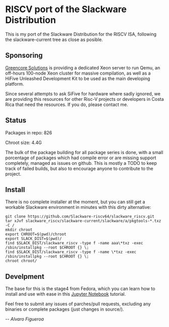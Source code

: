 # RISCV port of the Slackware Distribution

This is my port of the Slackware Distribution for the RISCV ISA, following the slackware-current tree as close as posible.

## Sponsoring

[Greencore Solutions](https://www.greencore.co.cr/) is providing a dedicated Xeon server to run Qemu, an off-hours 100-node Xeon cluster for massive compilation, as well as a HiFive Unleashed Development Kit to be used as the main developing platform.

Since several attempts to ask SiFive for hardware where sadly ignored, we are providing this resources for other Risc-V projects or developers in Costa Rica that need the resources. If you do, please contact me.

## Status

Packages in repo: 826

Chroot size: 4.4G

The bulk of the package building for all package series is done, with a small porcentage of packages which had compile error or are missing support completely, managed as issues on github. This is mostly a TODO to keep track of failed builds, but also to encourage anyone to contribute to the project.

## Install

There is no complete installer at the moment, but you can still get a workable Slackware environment in minutes with this dirty alternative:

```
git clone https://github.com/Slackware-riscv64/slackware_riscv.git
tar xJvf slackware_riscv/slackware-current/slackware/a/pkgtools-*.txz -C /
mkdir chroot
export CHROOT=$(pwd)/chroot
export SLACK_DIST=$(pwd)/
find $SLACK_DIST/slackware_riscv -type f -name aaa\*txz -exec /sbin/installpkg --root $CHROOT {} \;
find $SLACK_DIST/slackware_riscv -type f -name \*txz -exec /sbin/installpkg --root $CHROOT {} \;
chroot chroot/
```

## Develpment

The base for this is the stage4 from Fedora, which you can learn how to install and use with ease in this [Jupyter Notebook](https://github.com/fede2cr/riscv_playground/blob/master/RISCV%20Qemu.ipynb) tutorial.

Feel free to submit any issues of parches/pull requests, excluding any binaries or complete packages (just changes in source/).

-- 
*Alvaro Figueroa*

